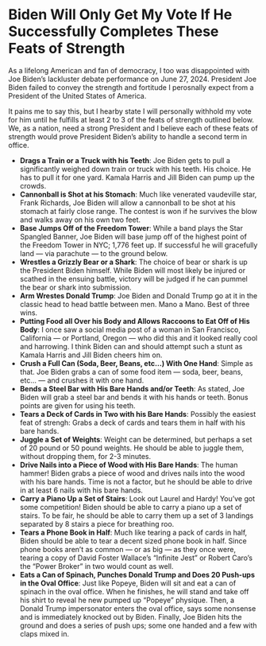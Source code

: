 # Biden Will Only Get My Vote If He Successfully Completes These Feats of Strength

As a lifelong American and fan of democracy, I too was disappointed with Joe Biden’s lackluster debate performance on June 27, 2024. President Joe Biden failed to convey the strength and fortitude I perosnally expect from a President of the United States of America.

It pains me to say this, but I hearby state I will personally withhold my vote for him until he fulfills at least 2 to 3 of the feats of strength outlined below. We, as a nation, need a strong President and I believe each of these feats of strength would prove President Biden’s ability to handle a second term in office.

* **Drags a Train or a Truck with his Teeth**: Joe Biden gets to pull a significantly weighed down train or truck with his teeth. His choice. He has to pull it for one yard. Kamala Harris and Jill Biden can pump up the crowds.
* **Cannonball is Shot at his Stomach**: Much like venerated vaudeville star, Frank Richards, Joe Biden will allow a cannonball to be shot at his stomach at fairly close range. The contest is won if he survives the blow and walks away on his own two feet.
* **Base Jumps Off of the Freedom Tower**: While a band plays the Star Spangled Banner, Joe Biden will base jump off of the highest point of the Freedom Tower in NYC; 1,776 feet up. If successful he will gracefully land — via parachute — to the ground below.
* **Wrestles a Grizzly Bear or a Shark**: The choice of bear or shark is up the President Biden himself. While Biden will most likely be injured or scathed in the ensuing battle, victory will be judged if he can pummel the bear or shark into submission.
* **Arm Wrestes Donald Trump**: Joe Biden and Donald Trump go at it in the classic head to head battle between men. Mano a Mano. Best of three wins.
* **Putting Food all Over his Body and Allows Raccoons to Eat Off of His Body**: I once saw a social media post of a woman in San Francisco, California — or Portland, Oregon — who did this and it looked really cool and harrowing. I think Biden can and should attempt such a stunt as Kamala Harris and Jill Biden cheers him on.
* **Crush a Full Can (Soda, Beer, Beans, etc…) With One Hand**: Simple as that. Joe Biden grabs a can of some food item — soda, beer, beans, etc… — and crushes it with one hand.
* **Bends a Steel Bar with His Bare Hands and/or Teeth**: As stated, Joe Biden will grab a steel bar and bends it with his hands or teeth. Bonus points are given for using his teeth.
* **Tears a Deck of Cards in Two with his Bare Hands**: Possibly the easiest feat of strengh: Grabs a deck of cards and tears them in half with his bare hands.
* **Juggle a Set of Weights**: Weight can be determined, but perhaps a set of 20 pound or 50 pound weights. He should be able to juggle them, without dropping them, for 2-3 minutes.
* **Drive Nails into a Piece of Wood with His Bare Hands**: The human hammer! Biden grabs a piece of wood and drives nails into the wood with his bare hands. Time is not a factor, but he should be able to drive in at least 6 nails with his bare hands.
* **Carry a Piano Up a Set of Stairs**: Look out Laurel and Hardy! You’ve got some competition! Biden should be able to carry a piano up a set of stairs. To be fair, he should be able to carry them up a set of 3 landings separated by 8 stairs a piece for breathing roo.
* **Tears a Phone Book in Half**: Much like tearing a pack of cards in half, Biden should be able to tear a decent sized phone book in half. Since phone books aren’t as common — or as big — as they once were, tearing a copy of David Foster Wallace’s “Infinite Jest” or Robert Caro’s the “Power Broker” in two would count as well.
* **Eats a Can of Spinach, Punches Donald Trump and Does 20 Push-ups in the Oval Office**: Just like Popeye, Biden will sit and eat a can of spinach in the oval office. When he finishes, he will stand and take off his shirt to reveal he new pumped up “Popeye” physique. Then, a Donald Trump impersonator enters the oval office, says some nonsense and is immediately knocked out by Biden. Finally, Joe Biden hits the ground and does a series of push ups; some one handed and a few with claps mixed in.

